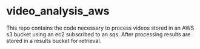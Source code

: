 # video_analysis_aws
This repo contains the code necessary to process videos stored in an AWS s3 bucket using an ec2 subscribed to an sqs. After processing results are stored in a results bucket for retrieval.
